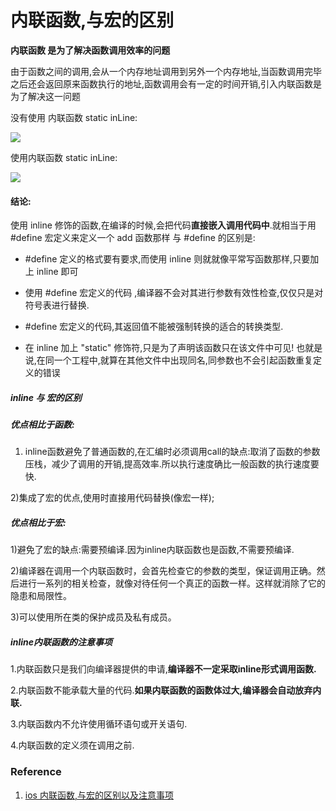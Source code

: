 

# 内联函数,与宏的区别

**内联函数 是为了解决函数调用效率的问题**

由于函数之间的调用,会从一个内存地址调用到另外一个内存地址,当函数调用完毕之后还会返回原来函数执行的地址,函数调用会有一定的时间开销,引入内联函数是为了解决这一问题

没有使用 内联函数 static inLine:

![](http://sylarimage.oss-cn-shenzhen.aliyuncs.com/2019-07-23-135004.png)


使用内联函数 static inLine:

![](http://sylarimage.oss-cn-shenzhen.aliyuncs.com/2019-07-23-135007.png)


#### 结论:
使用 inline 修饰的函数,在编译的时候,会把代码**直接嵌入调用代码中**.就相当于用 #define 宏定义来定义一个 add 函数那样 与 #define 的区别是:

*  #define 定义的格式要有要求,而使用 inline 则就就像平常写函数那样,只要加上 inline 即可

* 使用 #define 宏定义的代码 ,编译器不会对其进行参数有效性检查,仅仅只是对符号表进行替换.

*  #define 宏定义的代码,其返回值不能被强制转换的适合的转换类型.

* 在 inline 加上 "static" 修饰符,只是为了声明该函数只在该文件中可见! 也就是说,在同一个工程中,就算在其他文件中出现同名,同参数也不会引起函数重复定义的错误

##### inline 与 宏的区别

##### 优点相比于函数:

1) inline函数避免了普通函数的,在汇编时必须调用call的缺点:取消了函数的参数压栈，减少了调用的开销,提高效率.所以执行速度确比一般函数的执行速度要快.

2)集成了宏的优点,使用时直接用代码替换(像宏一样);

##### 优点相比于宏:

1)避免了宏的缺点:需要预编译.因为inline内联函数也是函数,不需要预编译.

2)编译器在调用一个内联函数时，会首先检查它的参数的类型，保证调用正确。然后进行一系列的相关检查，就像对待任何一个真正的函数一样。这样就消除了它的隐患和局限性。

3)可以使用所在类的保护成员及私有成员。

##### inline内联函数的注意事项

1.内联函数只是我们向编译器提供的申请,**编译器不一定采取inline形式调用函数.**

2.内联函数不能承载大量的代码.**如果内联函数的函数体过大,编译器会自动放弃内联.**

3.内联函数内不允许使用循环语句或开关语句.

4.内联函数的定义须在调用之前.

### Reference

1. [ios 内联函数,与宏的区别以及注意事项](https://www.jianshu.com/p/365a2395171d)




